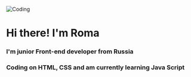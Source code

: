 ![Coding](https://media.giphy.com/media/FqdGGgugkC4Xm/giphy.gif)
# Hi there! I'm Roma
### I'm junior Front-end developer from Russia 
### Coding on HTML, CSS and am currently learning Java Script
